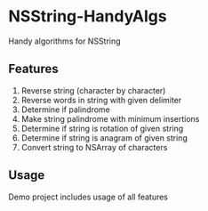 NSString-HandyAlgs
==================

Handy algorithms for NSString


Features
---
1. Reverse string (character by character)
2. Reverse words in string with given delimiter
3. Determine if palindrome
4. Make string palindrome with minimum insertions
5. Determine if string is rotation of given string
6. Determine if string is anagram of given string
7. Convert string to NSArray of characters

Usage
---
Demo project includes usage of all features

